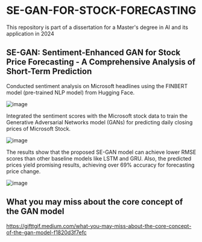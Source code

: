 # SE-GAN-FOR-STOCK-FORECASTING
This repository is part of a dissertation for a Master's degree in AI and its application in 2024

## SE-GAN: Sentiment-Enhanced GAN for Stock Price Forecasting - A Comprehensive Analysis of Short-Term Prediction


Conducted sentiment analysis on Microsoft headlines using the FINBERT model (pre-trained NLP model) from Hugging Face.

![image](https://github.com/user-attachments/assets/940bfc9f-bac2-4a97-b33e-5036e57493b7) 

Integrated the sentiment scores with the Microsoft stock data to train the Generative Adversarial Networks model (GANs) for predicting daily closing prices of Microsoft Stock.

![image](https://github.com/user-attachments/assets/f580fe0a-8418-412c-9064-cba8db7b4f36)

The results show that the proposed SE-GAN model can achieve lower RMSE scores than other baseline models like LSTM and GRU. Also, the predicted prices yield promising results, achieving over 69% accuracy for forecasting price change.

![image](https://github.com/user-attachments/assets/ba4b8ddc-2bb5-44e2-bce2-a93915606237)

## What you may miss about the core concept of the GAN model
https://gifttgif.medium.com/what-you-may-miss-about-the-core-concept-of-the-gan-model-f1820d3f7efc
